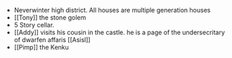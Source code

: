 - Neverwinter high district. All houses are multiple generation houses
- [[Tony]] the stone golem
- 5 Story cellar.
- [[Addy]] visits his cousin in the castle. he is a page of the undersecritary of dwarfen affaris [[Asisl]]
- [[Pimp]] the Kenku